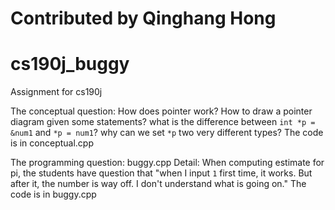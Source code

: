 # Contributed by Qinghang Hong
# cs190j_buggy
Assignment for cs190j

The conceptual question: How does pointer work? How to draw a pointer diagram given some statements? what is the difference between `int *p = &num1` and `*p = num1`? why can we set `*p` two very different types?  The code is in conceptual.cpp 

The programming question: buggy.cpp
Detail: When computing estimate for pi, the students have question that "when I input `1` first time, it works. But after it, the number is way off. I don't understand what is going on." The code is in buggy.cpp
